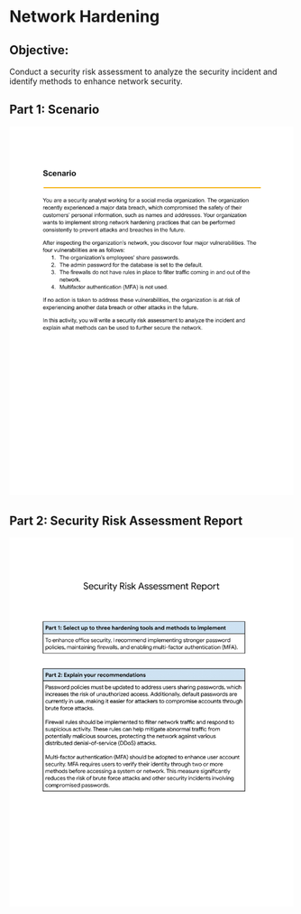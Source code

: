 # Network Hardening

## Objective:
Conduct a security risk assessment to analyze the security incident and identify methods to enhance network security.

## Part 1: Scenario
![alt](https://github.com/ElyUTech/Project-5-Network-Hardening/blob/main/project-5a-network-hardening-security-risk-assessment.png)

## Part 2: Security Risk Assessment Report 
![alt](https://github.com/ElyUTech/Project-5-Network-Hardening/blob/main/project-5b-network-hardening-security-risk-assessment.png)
